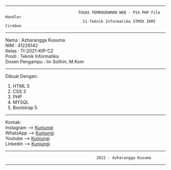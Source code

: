 -------------------------------------------------------------------------------------------------------------------------------
                                    TUGAS PEMROGRAMAN WEB - P14 PHP File Handler
                                      S1-Teknik Informatika STMIK IKMI Cirebon
-------------------------------------------------------------------------------------------------------------------------------

Nama           :  Azharangga Kusuma <br>
NIM            :  41226142 <br>
Kelas          :  TI-2021-KIP-C2 <br>
Prodi          :  Teknik Informatika <br>
Dosen Pengampu :  Iin Solihin, M.Kom <br>

-------------------------------------------------------------------------------------------------------------------------------
Dibuat Dengan: <br>
1. HTML 5 <br>
2. CSS 3 <br>
3. PHP <br>
4. MYSQL <br>
5. Bootstrap 5 <br>
-------------------------------------------------------------------------------------------------------------------------------

Kontak: <br>
Instagram --> <a href="https://instagram.com/azharangga_kusuma">Kunjungi</a> <br>
WhatsApp  --> <a href="https://wa.me/+62895364527280">Kunjungi</a> <br>
Youtube   --> <a href="https://youtube.com/channel/UCnKjszzhKbvQ9zqbo9kKjpg">Kunjungi</a> <br>
Linkedin  --> <a href="https://www.linkedin.com/in/azharangga-kusuma-9a30911a0/">Kunjungi</a> <br>

-------------------------------------------------------------------------------------------------------------------------------
                                            2022 - Azharangga Kusuma
-------------------------------------------------------------------------------------------------------------------------------
